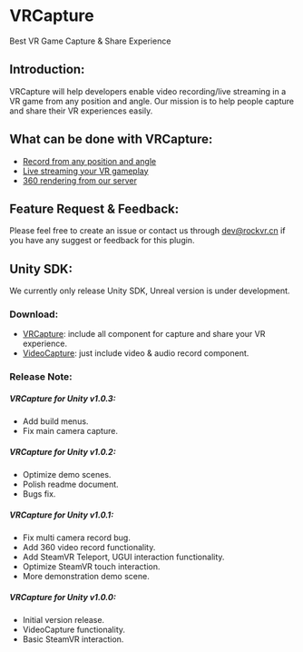 # VRCapture
Best VR Game Capture &amp; Share Experience

## Introduction:
VRCapture will help developers enable video recording/live streaming in a VR game from any position and angle. Our mission is to help people capture and share their VR experiences easily.

## What can be done with VRCapture:
* [Record from any position and angle](https://www.youtube.com/watch?v=0iMXyLf40Ds)
* [Live streaming your VR gameplay](https://www.youtube.com/watch?v=Zido-Tnzhqs)
* [360 rendering from our server](https://www.youtube.com/watch?v=zzmbQpkgpFc)

## Feature Request & Feedback:
Please feel free to create an issue or contact us through dev@rockvr.cn if you have any suggest or feedback for this plugin.

## Unity SDK:
We currently only release Unity SDK, Unreal version is under development.

### Download:
* [VRCapture](https://www.assetstore.unity3d.com/en/#!/content/75654): include all component for capture and share your VR experience.
* [VideoCapture](https://www.assetstore.unity3d.com/en/#!/content/75653): just include video & audio record component.

### Release Note:
##### VRCapture for Unity v1.0.3:
* Add build menus.
* Fix main camera capture.

##### VRCapture for Unity v1.0.2:
* Optimize demo scenes.
* Polish readme document.
* Bugs fix.

##### VRCapture for Unity v1.0.1:
* Fix multi camera record bug.
* Add 360 video record functionality.
* Add SteamVR Teleport, UGUI interaction functionality.
* Optimize SteamVR touch interaction.
* More demonstration demo scene.

##### VRCapture for Unity v1.0.0:
* Initial version release.
* VideoCapture functionality.
* Basic SteamVR interaction.
